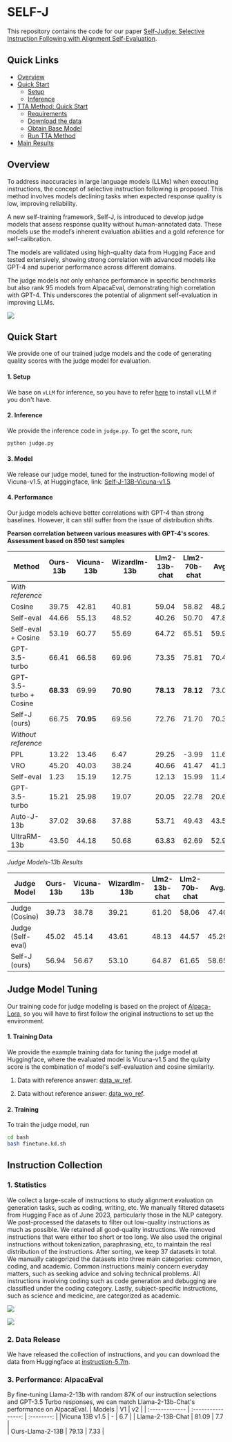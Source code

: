 # SELF-J

This repository contains the code for our paper [Self-Judge: Selective Instruction Following with Alignment Self-Evaluation](). 


## Quick Links
  - [Overview](#overview)
  - [Quick Start](#quick-start)
    - [Setup](#setup)
    - [Inference](#inference)
  - [TTA Method: Quick Start](#tta-method-quick-start)
    - [Requirements](#requirements)
    - [Download the data](#download-the-data)
    - [Obtain Base Model](#obtain-base-model)
    - [Run TTA Method](#run-tta-method)
  - [Main Results](#main-results)


## Overview
To address inaccuracies in large language models (LLMs) when executing instructions, the concept of selective instruction following is proposed. This method involves models declining tasks when expected response quality is low, improving reliability.

A new self-training framework, Self-J, is introduced to develop judge models that assess response quality without human-annotated data. These models use the model’s inherent evaluation abilities and a gold reference for self-calibration.

The models are validated using high-quality data from Hugging Face and tested extensively, showing strong correlation with advanced models like GPT-4 and superior performance across different domains.

The judge models not only enhance performance in specific benchmarks but also rank 95 models from AlpacaEval, demonstrating high correlation with GPT-4. This underscores the potential of alignment self-evaluation in improving LLMs.


![](./figures/method.png)



## Quick Start
We provide one of our trained judge models and the code of generating quality scores with the judge model for evaluation. 

#### 1. Setup
We base on `vLLM` for inference, so you have to refer [here](https://docs.vllm.ai/en/latest/getting_started/installation.html) to install vLLM if you don't have. 

#### 2. Inference
We provide the inference code in `judge.py`. To get the score, run:
```bash
python judge.py
```

#### 3. Model
We release our judge model, tuned for the instruction-following model of Vicuna-v1.5, at Huggingface, link: [Self-J-13B-Vicuna-v1.5](https://huggingface.co/oceanpty/Self-J). 

#### 4. Performance
Our judge models achieve better correlations with GPT-4 than strong baselines. However, it can still suffer from the issue of distribution shifts.

**Pearson correlation between various measures with GPT-4's scores. Assessment based on 850 test samples**

| Method                  | Ours-13b | Vicuna-13b | Wizardlm-13b | Llm2-13b-chat | Llm2-70b-chat | Avg.   |
|-------------------------|----------|------------|--------------|---------------|---------------|--------|
| *With reference*      |          |            |              |               |               |        |
| Cosine                  | 39.75    | 42.81      | 40.81        | 59.04         | 58.82         | 48.25  |
| Self-eval               | 44.66    | 55.13      | 48.52        | 40.26         | 50.70         | 47.85  |
| Self-eval + Cosine      | 53.19    | 60.77      | 55.69        | 64.72         | 65.51         | 59.98  |
| GPT-3.5-turbo           | 66.41    | 66.58      | 69.96        | 73.35         | 75.81         | 70.42  |
| GPT-3.5-turbo + Cosine  | **68.33**| 69.99      | **70.90**    | **78.13**     | **78.12**     | 73.09  |
| Self-J (ours)           | 66.75    | **70.95**  | 69.56        | 72.76         | 71.70         | 70.34  |
| *Without reference*   |          |            |              |               |               |        |
| PPL                     | 13.22    | 13.46      | 6.47         | 29.25         | -3.99         | 11.68  |
| VRO                     | 45.20    | 40.03      | 38.24        | 40.66         | 41.47         | 41.12  |
| Self-eval               | 1.23     | 15.19      | 12.75        | 12.13         | 15.99         | 11.46  |
| GPT-3.5-turbo           | 15.21    | 25.98      | 19.07        | 20.05         | 22.78         | 20.62  |
| Auto-J-13b              | 37.02    | 39.68      | 37.88        | 53.71         | 49.43         | 43.54  |
| UltraRM-13b             | 43.50    | 44.18      | 50.68        | 63.83         | 62.69         | 52.98  |

*Judge Models-13b Results*

| Judge Model               | Ours-13b | Vicuna-13b | Wizardlm-13b | Llm2-13b-chat | Llm2-70b-chat | Avg.   |
|---------------------------|----------|------------|--------------|---------------|---------------|--------|
| Judge (Cosine)            | 39.73    | 38.78      | 39.21        | 61.20         | 58.06         | 47.40  |
| Judge (Self-eval)         | 45.02    | 45.14      | 43.61        | 48.13         | 44.57         | 45.29  |
| Self-J (ours)             | 56.94    | 56.67      | 53.10        | 64.87         | 61.65         | 58.65  |




## Judge Model Tuning
Our training code for judge modeling is based on the project of [Alpaca-Lora](https://github.com/tloen/alpaca-lora), so you will have to first follow the original instructions to set up the environment. 


#### 1. Training Data
We provide the example training data for tuning the judge model at Huggingface, where the evaluated model is Vicuna-v1.5 and the qulaity score is the combination of model's self-evaluation and cosine similarity. 

1. Data with reference answer: [data_w_ref](https://huggingface.co/datasets/oceanpty/self-j/blob/main/training_set.round1.cosine_reivew.w_ref.category%3D1-10.review_by_vicuna-13b-v1.5.base_model%3Dvicuna-13b-v1.5.num%3D30k.json). 

2. Data without reference answer: [data_wo_ref](https://huggingface.co/datasets/oceanpty/self-j/blob/main/training_set.round1.cosine_reivew.wo_ref.category%3D1-10.review_by_vicuna-13b-v1.5.base_model%3Dvicuna-13b-v1.5.num%3D30k.json). 

#### 2. Training
To train the judge model, run
```bash
cd bash
bash finetune.kd.sh
```


## Instruction Collection
### 1. Statistics
We collect a large-scale of instructions to study alignment evaluation on generation tasks, such as coding, writing, etc. We manually filtered datasets from Hugging Face as of June 2023, particularly those in the NLP category. 
We post-processed the datasets to filter out low-quality instructions as much as possible. 
We retained all good-quality instructions. We removed instructions that were either too short or too long. We also used the original instructions without tokenization, paraphrasing, etc, to maintain the real distribution of the instructions. After sorting, we keep 37 datasets in total. We manually categorized the datasets into three main categories: common, coding, and academic. Common instructions mainly concern everyday matters, such as seeking advice and solving technical problems. All instructions involving coding such as code generation and debugging are classified under the coding category. Lastly, subject-specific instructions, such as science and medicine, are categorized as academic. 

![](./figures/instruction_statistics_2.png)

![](./figures/instruction_statistics.png)

### 2. Data Release
We have released the collection of instructions, and you can download the data from Huggingface at [instruction-5.7m](https://huggingface.co/datasets/oceanpty/Self-J/blob/main/large_scale_instruction_collection.num%3D5754412.jsonl). 


### 3. Performance: AlpacaEval
By fine-tuning Llama-2-13b with random 87K of our instruction selections and
GPT-3.5 Turbo responses, we can match Llama-2-13b-Chat's performance on AlpacaEval.
| Models | V1 | v2 |
| :------------- | :----------------: | :--------: | 
|Vicuna 13B v1.5    |  - | 6.7 |
| Llama-2-13B-Chat    |  81.09 |     7.7    |    
| Ours-Llama-2-13B     |  79.13  |     7.33     |   






